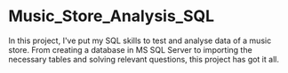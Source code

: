 # Music_Store_Analysis_SQL

In this project, I've put my SQL skills to test and analyse data of a music store. From creating a database in MS SQL Server to importing the necessary tables and solving relevant questions, this project has got it all. 

